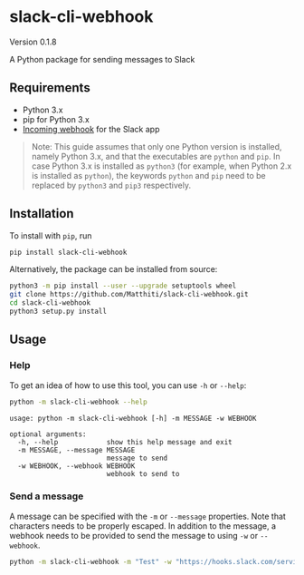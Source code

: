 # slack-cli-webhook
Version 0.1.8

A Python package for sending messages to Slack

## Requirements
- Python 3.x
- pip for Python 3.x
- [Incoming webhook](https://api.slack.com/incoming-webhooks) for the Slack app

> Note:
> This guide assumes that only one Python version is installed, namely Python 3.x, and that the executables are `python` and `pip`. In case Python 3.x is installed as `python3` (for example, when Python 2.x is installed as `python`), the keywords `python` and `pip` need to be replaced by `python3` and `pip3` respectively.

## Installation
To install with `pip`, run
```bash
pip install slack-cli-webhook
```

Alternatively, the package can be installed from source:
```bash
python3 -m pip install --user --upgrade setuptools wheel
git clone https://github.com/Matthiti/slack-cli-webhook.git
cd slack-cli-webhook
python3 setup.py install
```
## Usage
### Help
To get an idea of how to use this tool, you can use `-h` or `--help`:
```bash
python -m slack-cli-webhook --help
```
```
usage: python -m slack-cli-webhook [-h] -m MESSAGE -w WEBHOOK

optional arguments:
  -h, --help            show this help message and exit
  -m MESSAGE, --message MESSAGE
                        message to send
  -w WEBHOOK, --webhook WEBHOOK
                        webhook to send to
```

### Send a message
A message can be specified with the `-m` or `--message` properties. Note that characters needs to be properly escaped. In addition to the message, a webhook needs to be provided to send the message to using `-w` or `--webhook`.

```bash
python -m slack-cli-webhook -m "Test" -w "https://hooks.slack.com/services/T00000000/B00000000/XXXXXXXXXXXXXXXXXXXXXXXX"
```
